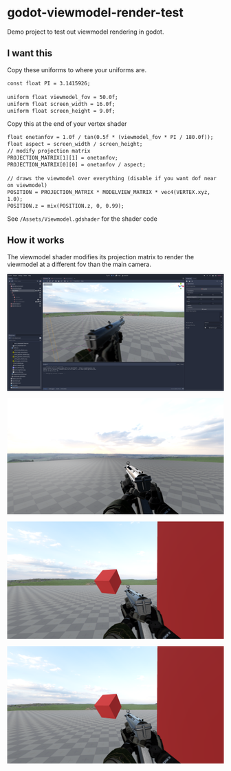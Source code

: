 # godot-viewmodel-render-test

Demo project to test out viewmodel rendering in godot.

## I want this
Copy these uniforms to where your uniforms are.
```
const float PI = 3.1415926;

uniform float viewmodel_fov = 50.0f;
uniform float screen_width = 16.0f;
uniform float screen_height = 9.0f;
```

Copy this at the end of your vertex shader
```
float onetanfov = 1.0f / tan(0.5f * (viewmodel_fov * PI / 180.0f));
float aspect = screen_width / screen_height;
// modify projection matrix
PROJECTION_MATRIX[1][1] = onetanfov;
PROJECTION_MATRIX[0][0] = onetanfov / aspect;

// draws the viewmodel over everything (disable if you want dof near on viewmodel)
POSITION = PROJECTION_MATRIX * MODELVIEW_MATRIX * vec4(VERTEX.xyz, 1.0);
POSITION.z = mix(POSITION.z, 0, 0.99);
```

See `/Assets/Viewmodel.gdshader` for the shader code

## How it works

The viewmodel shader modifies its projection matrix to render the viewmodel at a different fov than the main camera.

![alt text](https://github.com/2nafish117/godot-viewmodel-render-test/blob/master/images/Screenshot1.png)

![alt text](https://github.com/2nafish117/godot-viewmodel-render-test/blob/master/images/Screenshot2.png)

![alt text](https://github.com/2nafish117/godot-viewmodel-render-test/blob/master/images/Screenshot3.png)

![alt text](https://github.com/2nafish117/godot-viewmodel-render-test/blob/master/images/Screenshot3.png)
